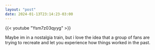 ```yaml
---
layout: "post"
date: 2024-01-13T23:14:23-03:00
---
```


{{< youtube "Ysm7z03qyyg" >}}

Maybe im in a nostalgia train, but i love the idea that a group of fans are trying to recreate and let you experience how things worked in the past.
